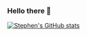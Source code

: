 ### Hello there 👋
[![Stephen's GitHub stats](https://github-readme-stats.vercel.app/api?username=sdlarsen1&count_private=true&show_icons=true&theme=dracula)](https://github.com/anuraghazra/github-readme-stats)


<!--
**sdlarsen1/sdlarsen1** is a ✨ _special_ ✨ repository because its `README.md` (this file) appears on your GitHub profile.

Here are some ideas to get you started:

- 🔭 I’m currently working on ...
- 🌱 I’m currently learning ...
- 👯 I’m looking to collaborate on ...
- 🤔 I’m looking for help with ...
- 💬 Ask me about ...
- 📫 How to reach me: ...
- 😄 Pronouns: ...
- ⚡ Fun fact: ...
-->
